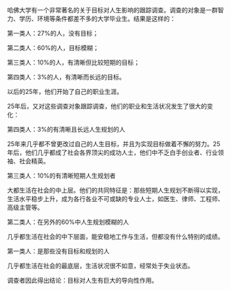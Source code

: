 哈佛大学有一个非常著名的关于目标对人生影响的跟踪调查。调查的对象是一群智力、学历、环境等条件都差不多的大学毕业生。结果是这样的：

第一类人：27%的人，没有目标；

第二类人：60%的人，目标模糊；

第三类人：10%的人，有清晰但比较短期的目标；

第四类人：3%的人，有清晰而长远的目标。

以后的25年，他们开始了自己的职业生涯。

25年后，又对这些调查对象跟踪调查，他们的职业和生活状况发生了很大的变化：

第四类人：3%的有清晰且长远人生规划的人

25年来几乎都不曾更改过自己的人生目标，并且为实现目标做着不懈的努力。25年后，他们几乎都成了社会各界顶尖的成功人士，他们中不乏白手创业者、行业领袖、社会精英。

第三类人：10%的有清晰短期人生规划者

大都生活在社会的中上层。他们的共同特征是：那些短期人生规划不断得以实现，生活水平稳步上升，成为各行各业不可或缺的专业人士，如医生、律师、工程师、高级主管等。

第二类人：在另外的60%中人生规划模糊的人

几乎都生活在社会的中下层面，能安稳地工作与生活，但都没有什么特别的成绩。

第一类人：是那些没有目标和规划的人

几乎都生活在社会的最底层，生活状况很不如意，经常处于失业状态。

调查者因此得出结论：目标对人生有巨大的导向性作用。